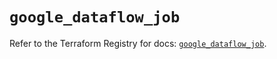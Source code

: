 # `google_dataflow_job`

Refer to the Terraform Registry for docs: [`google_dataflow_job`](https://registry.terraform.io/providers/hashicorp/google/6.34.0/docs/resources/dataflow_job).
